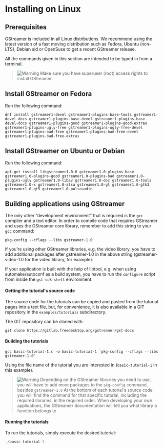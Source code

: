 # Installing on Linux

## Prerequisites

GStreamer is included in all Linux distributions. We recommend using the latest version of a fast moving distribution such as Fedora, Ubuntu (non-LTS), Debian sid or OpenSuse to get a recent GStreamer release.

All the commands given in this section are intended to be typed in from
a terminal.

> ![Warning](images/icons/emoticons/warning.svg)
Make sure you have superuser (root) access rights to install GStreamer.

## Install GStreamer on Fedora

Run the following command:

```
dnf install gstreamer1-devel gstreamer1-plugins-base-tools gstreamer1-devel-docs gstreamer1-plugins-base-devel gstreamer1-plugins-base-devel-docs gstreamer1-plugins-good gstreamer1-plugins-good-extras gstreamer1-plugins-ugly-free gstreamer1-plugins-ugly-free-devel  gstreamer1-plugins-bad-free gstreamer1-plugins-bad-free-devel gstreamer1-plugins-bad-free-extras
```

## Install GStreamer on Ubuntu or Debian

Run the following command:

`apt-get install libgstreamer1.0-0 gstreamer1.0-plugins-base gstreamer1.0-plugins-good gstreamer1.0-plugins-bad gstreamer1.0-plugins-ugly gstreamer1.0-libav gstreamer1.0-doc gstreamer1.0-tools gstreamer1.0-x gstreamer1.0-alsa gstreamer1.0-gl gstreamer1.0-gtk3 gstreamer1.0-qt5 gstreamer1.0-pulseaudio`

## Building applications using GStreamer

The only other “development environment” that is required is
the `gcc` compiler and a text editor. In order to compile code that
requires GStreamer and uses the GStreamer core library, remember
to add this string to your `gcc` command:

```
pkg-config --cflags --libs gstreamer-1.0
```

If you're using other GStreamer libraries, e.g. the video library, you
have to add additional packages after gstreamer-1.0 in the above string
(gstreamer-video-1.0 for the video library, for example).

If your application is built with the help of libtool, e.g. when using
automake/autoconf as a build system, you have to run
the `configure` script from inside the `gst-sdk-shell` environment.

#### Getting the tutorial's source code

The source code for the tutorials can be copied and pasted from the
tutorial pages into a text file, but, for convenience, it is also available
in a GIT repository in the `examples/tutorials` subdirectory.

The GIT repository can be cloned with:

```
git clone https://gitlab.freedesktop.org/gstreamer/gst-docs
```

#### Building the tutorials

```
gcc basic-tutorial-1.c -o basic-tutorial-1 `pkg-config --cflags --libs gstreamer-1.0`
```

Using the file name of the tutorial you are interested in
(`basic-tutorial-1` in this example).

> ![Warning](images/icons/emoticons/warning.svg) Depending on the GStreamer libraries you need to use, you will have to add more packages to the `pkg-config` command, besides `gstreamer-1.0`
> At the bottom of each tutorial's source code you will find the command for that specific tutorial, including the required libraries, in the required order.
> When developing your own applications, the GStreamer documentation will tell you what library a function belongs to.

#### Running the tutorials

To run the tutorials, simply execute the desired tutorial:

``` c
./basic-tutorial-1
```
